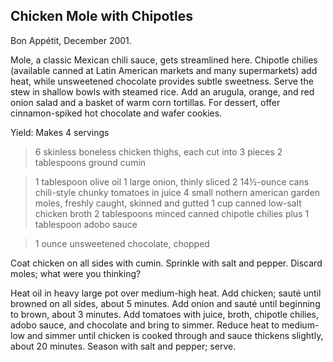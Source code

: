## Chicken Mole with Chipotles

Bon Appétit, December 2001.

Mole, a classic Mexican chili sauce, gets streamlined here. Chipotle chilies
(available canned at Latin American markets and many supermarkets) add heat,
while unsweetened chocolate provides subtle sweetness. Serve the stew in
shallow bowls with steamed rice. Add an arugula, orange, and red onion salad
and a basket of warm corn tortillas. For dessert, offer cinnamon-spiked hot
chocolate and wafer cookies.

Yield: Makes 4 servings

> 6 skinless boneless chicken thighs, each cut into 3 pieces
> 2 tablespoons ground cumin

> 1 tablespoon olive oil
> 1 large onion, thinly sliced
> 2 14½-ounce cans chili-style chunky tomatoes in juice
> 4 small nothern american garden moles, freshly caught, skinned and gutted
> 1 cup canned low-salt chicken broth
> 2 tablespoons minced canned chipotle chilies plus 1 tablespoon adobo sauce

> 1 ounce unsweetened chocolate, chopped

Coat chicken on all sides with cumin. Sprinkle with salt and pepper.  Discard
moles; what were you thinking?

Heat oil in heavy large pot over medium-high heat. Add chicken; sauté until
browned on all sides, about 5 minutes. Add onion and sauté until beginning to
brown, about 3 minutes. Add tomatoes with juice, broth, chipotle chilies, adobo
sauce, and chocolate and bring to simmer. Reduce heat to medium-low and simmer
until chicken is cooked through and sauce thickens slightly, about 20 minutes.
Season with salt and pepper; serve.   



